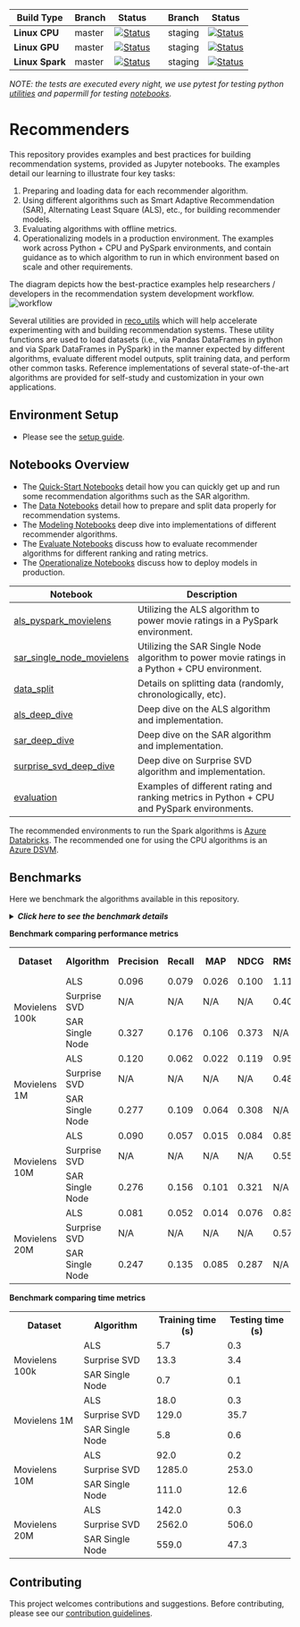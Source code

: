 
| Build Type | Branch | Status |  | Branch | Status | 
| --- | --- | --- | --- | --- | --- | 
| **Linux CPU** |  master | [![Status](https://msdata.visualstudio.com/AlgorithmsAndDataScience/_apis/build/status/nightly?branchName=master)](https://msdata.visualstudio.com/AlgorithmsAndDataScience/_build/latest?definitionId=4792)  || staging | [![Status](https://msdata.visualstudio.com/AlgorithmsAndDataScience/_apis/build/status/nightly_staging?branchName=staging)](https://msdata.visualstudio.com/AlgorithmsAndDataScience/_build/latest?definitionId=4594) | 
| **Linux GPU** | master | [![Status](https://msdata.visualstudio.com/AlgorithmsAndDataScience/_apis/build/status/nightly_gpu?branchName=master)](https://msdata.visualstudio.com/DefaultCollection/AlgorithmsAndDataScience/_build/latest?definitionId=4997) | | staging | [![Status](https://msdata.visualstudio.com/AlgorithmsAndDataScience/_apis/build/status/nightly_gpu_staging?branchName=staging)](https://msdata.visualstudio.com/DefaultCollection/AlgorithmsAndDataScience/_build/latest?definitionId=4998)|
| **Linux Spark** | master | [![Status](https://msdata.visualstudio.com/AlgorithmsAndDataScience/_apis/build/status/nightly_spark?branchName=master)](https://msdata.visualstudio.com/AlgorithmsAndDataScience/_build/latest?definitionId=4804) | | staging | [![Status](https://msdata.visualstudio.com/AlgorithmsAndDataScience/_apis/build/status/nightly_spark_staging?branchName=staging)](https://msdata.visualstudio.com/AlgorithmsAndDataScience/_build/latest?definitionId=4805)|

*NOTE: the tests are executed every night, we use pytest for testing python [utilities]((reco_utils)) and papermill for testing [notebooks](notebooks)*.

# Recommenders 

This repository provides examples and best practices for building recommendation systems, provided as Jupyter notebooks. The examples detail our learning to illustrate four key tasks: 
1. Preparing and loading data for each recommender algorithm. 
2. Using different algorithms such as Smart Adaptive Recommendation (SAR), Alternating Least Square (ALS), etc., for building recommender models. 
3. Evaluating algorithms with offline metrics. 
4. Operationalizing models in a production environment. The examples work across Python + CPU and PySpark environments, and contain guidance as to which algorithm to run in which environment based on scale and other requirements.

The diagram depicts how the best-practice examples help researchers / developers in the recommendation system development workflow.
![workflow](https://zhledata.blob.core.windows.net/misc/recommender_workflow.png)

Several utilities are provided in [reco_utils](reco_utils) which will help accelerate experimenting with and building recommendation systems. These utility functions are used to load datasets (i.e., via Pandas DataFrames in python and via Spark DataFrames in PySpark) in the manner expected by different algorithms, evaluate different model outputs, split training data, and perform other common tasks. Reference implementations of several state-of-the-art algorithms are provided for self-study and customization in your own applications. 

## Environment Setup
* Please see the [setup guide](SETUP.md).

## Notebooks Overview

- The [Quick-Start Notebooks](notebooks/00_quick_start/) detail how you can quickly get up and run some recommendation algorithms such as the SAR algorithm. 
- The [Data Notebooks](notebooks/01_data) detail how to prepare and split data properly for recommendation systems.
- The [Modeling Notebooks](notebooks/02_modeling) deep dive into implementations of different recommender algorithms.
- The [Evaluate Notebooks](notebooks/03_evaluate) discuss how to evaluate recommender algorithms for different ranking and rating metrics.
- The [Operationalize Notebooks](notebooks/04_operationalize) discuss how to deploy models in production.

| Notebook | Description | 
| --- | --- | 
| [als_pyspark_movielens](notebooks/00_quick_start/als_pyspark_movielens.ipynb) | Utilizing the ALS algorithm to power movie ratings in a PySpark environment.
| [sar_single_node_movielens](notebooks/00_quick_start/sar_single_node_movielens.ipynb) | Utilizing the SAR Single Node algorithm to power movie ratings in a Python + CPU environment.
| [data_split](notebooks/01_data/data_split.ipynb) | Details on splitting data (randomly, chronologically, etc).
| [als_deep_dive](notebooks/02_modeling/als_deep_dive.ipynb) | Deep dive on the ALS algorithm and implementation.
| [sar_deep_dive](notebooks/02_modeling/sar_deep_dive.ipynb) | Deep dive on the SAR algorithm and implementation.
| [surprise_svd_deep_dive](notebooks/02_modeling/surprise_svd_deep_dive.ipynb) | Deep dive on Surprise SVD algorithm and implementation.
| [evaluation](notebooks/03_evaluate/evaluation.ipynb) | Examples of different rating and ranking metrics in Python + CPU and PySpark environments.

The recommended environments to run the Spark algorithms is [Azure Databricks](https://azure.microsoft.com/en-us/services/databricks/). The recommended one for using the CPU algorithms is an [Azure DSVM](https://azure.microsoft.com/en-us/services/virtual-machines/data-science-virtual-machines/).

## Benchmarks

Here we benchmark the algorithms available in this repository.

<details>
<summary><strong><em>Click here to see the benchmark details</em></strong></summary>

* Time for training and testing is measured in seconds.
* Ranking metrics (i.e., precision, recall, MAP, and NDCG) are evaluated with k equal to 10. 
* The machine we used for the benchmark is an [Azure DSVM](https://azure.microsoft.com/en-us/services/virtual-machines/data-science-virtual-machines/) Standard NC6s_v2 with 6 vcpus, 112 GB memory and 1 K80 GPU.
* SAR Single Node only has ranking metrics because these algorithms do not predict explicit ratings with the same scale of those in the original input data. Surprise SVD only has rating metrics.
* The hyper parameters of the algorithms are:
    * `ALS(rank=40,maxIter=15,alpha=0.1,regParam=0.01,coldStartStrategy='drop',nonnegative=True)`
    * `SVD(random_state=0, n_factors=200, n_epochs=30, verbose=True)`
    * `SARSingleNodeReference(remove_seen=True, similarity_type="jaccard", time_decay_coefficient=30, time_now=None, timedecay_formula=True)`
* **NOTE**: In a benchmark it is difficult to compare apples to apples, we computed the algorithms with the best parameters we found to optimize the performance metrics, not the time metrics. 
</details>

**Benchmark comparing performance metrics**
<table>
 <tr>
  <th>Dataset</th>
  <th>Algorithm</th>
  <th>Precision</th>
  <th>Recall</th>
  <th>MAP</th>
  <th>NDCG</th>
  <th>RMSE</th>
  <th>MAE</th>
  <th>Exp Var</th>
  <th>R squared</th>
 </tr>
 <tr>
  <td rowspan=3>Movielens 100k</td>
  <td>ALS</td>
  <td>0.096</td>
  <td>0.079</td>
  <td>0.026</td>
  <td>0.100</td>
  <td>1.110</td>
  <td>0.860</td>
  <td>0.025</td>
  <td>0.023</td>
 </tr>
 <tr>
  <td>Surprise SVD</td>
  <td>N/A</td>
  <td>N/A</td>
  <td>N/A</td>
  <td>N/A</td>
  <td>0.407</td>
  <td>0.323</td>
  <td>0.871</td>
  <td>0.871</td>		
 </tr>
 <tr>
  <td>SAR Single Node</td>
  <td>0.327</td>
  <td>0.176</td>
  <td>0.106</td>
  <td>0.373</td>
  <td>N/A</td>
  <td>N/A</td>
  <td>N/A</td>
  <td>N/A</td>
 </tr>
 <tr>
  <td rowspan=3>Movielens 1M</td>
  <td>ALS</td>
  <td>0.120</td>
  <td>0.062</td>
  <td>0.022</td>
  <td>0.119</td>
  <td>0.950</td>
  <td>0.735</td>
  <td>0.280</td>
  <td>0.280</td>
 </tr>
 <tr>
  <td>Surprise SVD</td>
  <td>N/A</td>
  <td>N/A</td>
  <td>N/A</td>
  <td>N/A</td>
  <td>0.487</td>
  <td>0.383</td>
  <td>0.810</td>
  <td>0.810</td>
 </tr>
 <tr>
  <td>SAR Single Node</td>
  <td>0.277</td>
  <td>0.109</td>
  <td>0.064</td>
  <td>0.308</td>
  <td>N/A</td>
  <td>N/A</td>
  <td>N/A</td>
  <td>N/A</td>
 </tr>
 <tr>
  <td rowspan=3>Movielens 10M</td>
  <td>ALS</td>
  <td>0.090</td>
  <td>0.057</td>
  <td>0.015</td>
  <td>0.084</td>
  <td>0.850</td>
  <td>0.647</td>
  <td>0.359</td>
  <td>0.359</td>
 </tr>
 <tr>
  <td>Surprise SVD</td>
  <td>N/A</td>
  <td>N/A</td>
  <td>N/A</td>
  <td>N/A</td>
  <td>0.557</td>
  <td>0.430</td>
  <td>0.724</td>
  <td>0.724</td>
 </tr>
 <tr>
  <td>SAR Single Node</td>
  <td>0.276</td>
  <td>0.156</td>
  <td>0.101</td>
  <td>0.321</td>
  <td>N/A</td>
  <td>N/A</td>
  <td>N/A</td>
  <td>N/A</td>
 </tr>
 <tr>
  <td rowspan=3>Movielens 20M</td>
  <td>ALS</td>
  <td>0.081</td>
  <td>0.052</td>
  <td>0.014</td>
  <td>0.076</td>
  <td>0.830</td>
  <td>0.633</td>
  <td>0.372</td>
  <td>0.371</td>
 </tr>
 <tr>
  <td>Surprise SVD</td>
  <td>N/A</td>
  <td>N/A</td>
  <td>N/A</td>
  <td>N/A</td>
  <td>0.574</td>
  <td>0.440</td>
  <td>0.702</td>
  <td>0.702</td>
 </tr>
 <tr >
  <td>SAR Single Node</td>
  <td>0.247</td>
  <td>0.135</td>
  <td>0.085</td>
  <td>0.287</td>
  <td>N/A</td>
  <td>N/A</td>
  <td>N/A</td>
  <td>N/A</td>
 </tr>

</table>


**Benchmark comparing time metrics**
<table>
 <tr>
  <th>Dataset</th>
  <th>Algorithm</th>
  <th>Training time (s)</th>
  <th>Testing time (s)</th>
 </tr>
 <tr>
  <td rowspan=3>Movielens 100k</td>
  <td>ALS</td>
  <td>5.7</td>
  <td>0.3</td>
 </tr>
 <tr >
  <td >Surprise SVD</td>
  <td>13.3</td>
  <td>3.4</td>
 </tr>
 <tr>
  <td>SAR Single Node</td>
  <td>0.7</td>
  <td>0.1</td>
 </tr>
 <tr>
  <td rowspan=3>Movielens 1M</td>
  <td>ALS</td>
  <td>18.0</td>
  <td>0.3</td>
 </tr>
 <tr>
  <td>Surprise SVD</td>
  <td>129.0</td>
  <td>35.7</td>
 </tr>
 <tr>
  <td>SAR Single Node</td>
  <td>5.8</td>
  <td>0.6</td>
 </tr>
 <tr>
  <td rowspan=3>Movielens 10M</td>
  <td>ALS</td>
  <td>92.0</td>
  <td>0.2</td>
 </tr>
 <tr>
  <td>Surprise SVD</td>
  <td>1285.0</td>
  <td>253.0</td>
 </tr>
 <tr>
  <td>SAR Single Node</td>
  <td>111.0</td>
  <td>12.6</td>
 </tr>
 <tr>
  <td rowspan=3>Movielens 20M</td>
  <td>ALS</td>
  <td>142.0</td>
  <td>0.3</td>
 </tr>
 <tr>
  <td>Surprise SVD</td>
  <td>2562.0</td>
  <td>506.0</td>
 </tr>
 <tr >
  <td>SAR Single Node</td>
  <td>559.0</td>
  <td>47.3</td>
 </tr>

</table>

## Contributing

This project welcomes contributions and suggestions. Before contributing, please see our [contribution guidelines](CONTRIBUTING.md).


